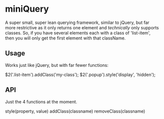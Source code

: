 miniQuery
=========

A super small, super lean querying framework, similar to jQuery, but far more restrictive as it only returns one element and _technically_ only supports classes.
So, if you have several elements each with a class of 'list-item', then you will only get the first element with that className.

## Usage

Works just like jQuery, but with far fewer functions:

$2('.list-item').addClass('my-class');
$2('.popup').style('display', 'hidden');

## API

Just the 4 functions at the moment.

style(property, value)
addClass(classname)
removeClass(classname)
